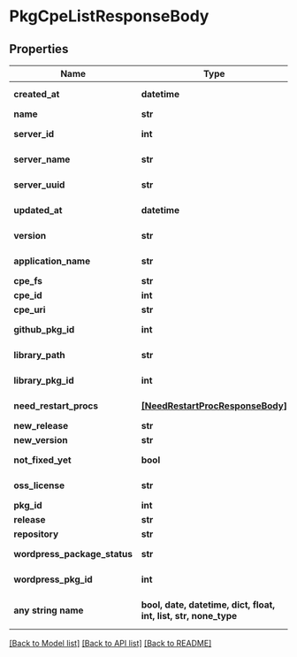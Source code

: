# PkgCpeListResponseBody


## Properties
Name | Type | Description | Notes
------------ | ------------- | ------------- | -------------
**created_at** | **datetime** | crated time of package or cpe | 
**name** | **str** | Name of package or cpe | 
**server_id** | **int** | ServerID of package or cpe | 
**server_name** | **str** | ServerName of package or cpe | 
**server_uuid** | **str** | ServerUUID of package or cpe | 
**updated_at** | **datetime** | updated time of package or cpe | 
**version** | **str** | Version of package or cpe | 
**application_name** | **str** | ApplicationName of library package | [optional] 
**cpe_fs** | **str** | Cpe FS of cpe | [optional] 
**cpe_id** | **int** | CpeID of cpe | [optional] 
**cpe_uri** | **str** | Cpe URI of cpe | [optional] 
**github_pkg_id** | **int** | githubPKGID of github pkg | [optional] 
**library_path** | **str** | LibraryPath of library package | [optional] 
**library_pkg_id** | **int** | libraryPKGID of library pkg | [optional] 
**need_restart_procs** | [**[NeedRestartProcResponseBody]**](NeedRestartProcResponseBody.md) | NeedRestartProcess list of package | [optional] 
**new_release** | **str** | New Release of package | [optional] 
**new_version** | **str** | New Version of package | [optional] 
**not_fixed_yet** | **bool** | Flag of Not fixed yet of package | [optional] 
**oss_license** | **str** | ossLicense of library package | [optional] 
**pkg_id** | **int** | Package ID of package | [optional] 
**release** | **str** | Release of package | [optional] 
**repository** | **str** | Repository of package | [optional] 
**wordpress_package_status** | **str** | WordpressPackageStatus of wordpress package | [optional] 
**wordpress_pkg_id** | **int** | wordpressPKGID of wordpress pkg | [optional] 
**any string name** | **bool, date, datetime, dict, float, int, list, str, none_type** | any string name can be used but the value must be the correct type | [optional]

[[Back to Model list]](../README.md#documentation-for-models) [[Back to API list]](../README.md#documentation-for-api-endpoints) [[Back to README]](../README.md)


